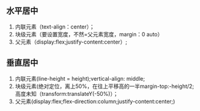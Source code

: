## 水平居中
1. 内联元素（text-align：center）；
2. 块级元素（要设置宽度，不然=父元素宽度，margin：0 auto）
3. 父元素（display:flex;justify-content:center）;
## 垂直居中
1. 内联元素(line-height = height);vertical-align: middle;
2. 块级元素(绝对定位，离上50%，在往上平移高的一半margin-top:-height/2;高度未知（transform:translateY(-50%)）；
3. 父元素(display:flex;flex-direction:column;justify-content:center;)
